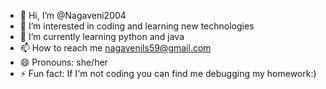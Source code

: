 - 👋 Hi, I’m @Nagaveni2004
- 👀 I’m interested in coding and learning new technologies
- 🌱 I’m currently learning python and java
- 📫 How to reach me nagavenils59@gmail.com 
- 😄 Pronouns: she/her
- ⚡ Fun fact: If I'm not coding you can find me debugging my homework:)
<!---
Nagaveni2004/Nagaveni2004 is a ✨ special ✨ repository because its `README.md` (this file) appears on your GitHub profile.
You can click the Preview link to take a look at your changes.
--->
